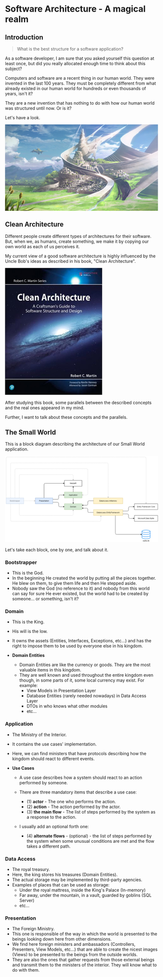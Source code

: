 # Software Architecture - A magical realm

## Introduction

> What is the best structure for a software application?

As a software developer, I am sure that you asked yourself this question at least once, but did you really allocated enough time to think about this subject?

Computers and software are a recent thing in our human world. They were invented in the last 100 years. They must be completely different from what already existed in our human world for hundreds or even thousands of years, isn't it?

They are a new invention that has nothing to do with how our human world was structured until now. Or is it?

Let's have a look.



![A Magical Realm](magical-realm.png)



## Clean Architecture

Different people create different types of architectures for their software. But, when we, as humans, create something, we make it by copying our own world as each of us perceives it.

My current view of a good software architecture is highly influenced by the Uncle Bob's ideas as described in his book, "Clean Architecture".



![Clean Architecture Book](clean-architecture-cover.jpg)



After studying this book, some parallels between the described concepts and the real ones appeared in my mind.

Further, I want to talk about these concepts and the parallels.

## The Small World

This is a block diagram describing the architecture of our Small World application.



![Architecture Diagram](architecture.drawio.png)

Let's take each block, one by one, and talk about it.

### Bootstrapper

- This is the God.
- In the beginning He created the world by putting all the pieces together. He blew on them, to give them life and then He stepped aside.
- Nobody saw the God (no reference to it) and nobody from this world can say for sure He ever existed, but the world had to be created by someone... or something, isn't it?

### Domain

- This is the King.
- His will is the low.
- It owns the assets (Entities, Interfaces, Exceptions, etc...) and has the right to impose them to be used by everyone else in his kingdom.

- **Domain Entities**
  - Domain Entities are like the currency or goods. They are the most valuable items in this kingdom.
  - They are well known and used throughout the entire kingdom even though, in some parts of it, some local currency may exist. For example:
    - View Models in Presentation Layer
    - Database Entities (rarely needed nowadays) in Data Access Layer
    - DTOs in who knows what other modules
    - etc...

### Application

- The Ministry of the Interior.
- It contains the use cases' implementation.
- Here, we can find ministers that have protocols describing how the kingdom should react to different events.
- **Use Cases**
  
  - A use case describes how a system should react to an action performed by someone.
  - There are three mandatory items that describe a use case:
    - (1) **actor** - The one who performs the action.
    - (2) **action** - The action performed by the actor.
    - (3) **the main flow** - The  list of steps performed by the system as a response to the action.
  - I usually add an optional forth one:
    
    - (4) **alternate flows** - (optional) - the list of steps performed by the system when some unusual conditions are met and the flow takes a different path.

### Data Access

- The royal treasury.
- Here, the king stores his treasures (Domain Entities).
- The actual storage may be implemented by third-party agencies.
- Examples of places that can be used as storage:
  - Under the royal mattress, inside the King's Palace (In-memory)
  - Far away, under the mountain, in a vault, guarded by goblins (SQL Server)
  - etc...

### Presentation

- The Foreign Ministry.
- This one is responsible of the way in which the world is presented to the beings looking down here from other dimensions.
- We find here foreign ministers and ambassadors (Controllers, Presenters, View Models, etc...) that are able to create the nicest images (Views) to be presented to the beings from the outside worlds.
- They are also the ones that gather requests from those external beings and transmit them to the ministers of the interior. They will know what to do with them.